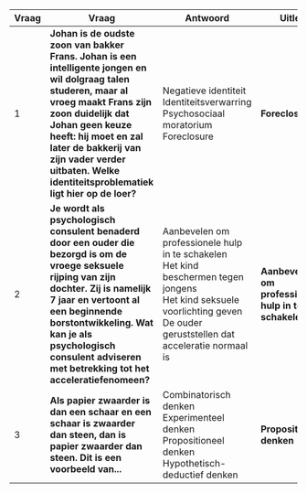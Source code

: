 | Vraag | Vraag                                                                                                                                                                                                                                                                                          | Antwoord                                                                                         | Uitleg                        |
| ----- | ---------------------------------------------------------------------------------------------------------------------------------------------------------------------------------------------------------------------------------------------------------------------------------------------- | ------------------------------------------------------------------------------------------------ | ----------------------------- |
| 1     | **Johan is de oudste zoon van bakker Frans. Johan is een intelligente jongen en wil dolgraag talen studeren, maar al vroeg maakt Frans zijn zoon duidelijk dat Johan geen keuze heeft: hij moet en zal later de bakkerij van zijn vader verder uitbaten. Welke identiteitsproblematiek ligt hier op de loer?** | Negatieve identiteit<br>Identiteitsverwarring<br>Psychosociaal moratorium<br>Foreclosure         | **Foreclosure**              | Johan wordt gedwongen de bakkerij over te nemen zonder eigen keuzes te maken. Dit is een voorbeeld van foreclosure, waarbij iemand vroegtijdig committeert zonder alternatieven te verkennen. |
| 2     | **Je wordt als psychologisch consulent benaderd door een ouder die bezorgd is om de vroege seksuele rijping van zijn dochter. Zij is namelijk 7 jaar en vertoont al een beginnende borstontwikkeling. Wat kan je als psychologisch consulent adviseren met betrekking tot het acceleratiefenomeen?** | Aanbevelen om professionele hulp in te schakelen<br>Het kind beschermen tegen jongens<br>Het kind seksuele voorlichting geven<br>De ouder geruststellen dat acceleratie normaal is | **Aanbevelen om professionele hulp in te schakelen** | Vroege seksuele rijping kan wijzen op een medische oorzaak. Een specialist moet dit beoordelen, gezien de leeftijd van 7 jaar ongebruikelijk vroeg is.                                   |
| 3     | **Als papier zwaarder is dan een schaar en een schaar is zwaarder dan steen, dan is papier zwaarder dan steen. Dit is een voorbeeld van...**                                                                                                                                                  | Combinatorisch denken<br>Experimenteel denken<br>Propositioneel denken<br>Hypothetisch-deductief denken | **Propositioneel denken**    | Dit is een voorbeeld van propositioneel denken, waarbij abstracte proposities logisch worden gecombineerd om tot een conclusie te komen zonder directe waarneming.                        |
